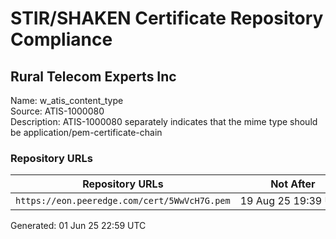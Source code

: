 # STIR/SHAKEN Certificate Repository Compliance

## Rural Telecom Experts Inc

Name: w_atis_content_type\
Source: ATIS-1000080\
Description: ATIS-1000080 separately indicates that the mime type should be application/pem-certificate-chain
### Repository URLs

| Repository URLs | Not After |  Problems | Link |
|-----------------|-----------|-----------|------|
| `https://eon.peeredge.com/cert/5WwVcH7G.pem` | 19&#160;Aug&#160;25&#160;19:39&#160;UTC | true | [view](../../REPOS/076d32c919fe99391627762b91d3c46f15cecfb3/README.md) |


Generated: 01 Jun 25 22:59 UTC